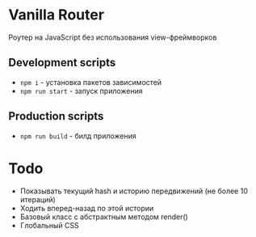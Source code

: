 # Vanilla Router
Роутер на JavaScript без использования view-фреймворков

## Development scripts
* `npm i` - установка пакетов зависимостей
* `npm run start` - запуск приложения

## Production scripts
* `npm run build` - билд приложения

# Todo
- Показывать текущий hash и историю передвижений (не более 10 итераций)
- Ходить вперед-назад по этой истории
- Базовый класс с абстрактным методом render()
- Глобальный CSS
